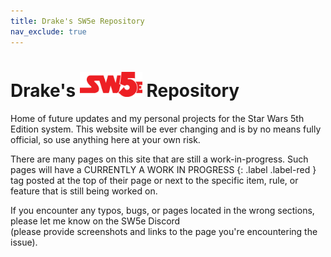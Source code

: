 ```yaml
---
title: Drake's SW5e Repository
nav_exclude: true
---
```


# Drake's <img src='Images/sw5e-logo.png' style= 'float:; width:100px;'> Repository

Home of future updates and my personal projects for the Star Wars 5th Edition system. This website will be ever changing and is by no means fully official, so use anything here at your own risk.

There are many pages on this site that are still a work-in-progress. Such pages will have a CURRENTLY A WORK IN PROGRESS {: .label .label-red } tag posted at the top of their page or next to the specific item, rule, or feature that is still being worked on.

If you encounter any typos, bugs, or pages located in the wrong sections, please let me know on the SW5e Discord <br>(please provide screenshots and links to the page you're encountering the issue).